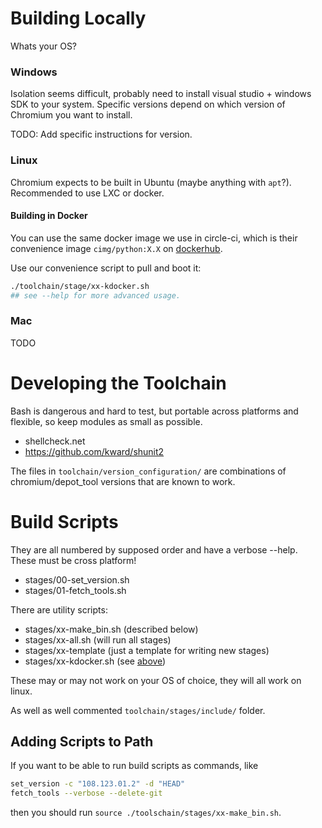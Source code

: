 # Building Locally

Whats your OS?

### Windows

Isolation seems difficult, probably need to install visual studio + windows SDK to your system. Specific versions depend on which version of Chromium you want to install.

TODO: Add specific instructions for version.

### Linux

Chromium expects to be built in Ubuntu (maybe anything with `apt`?). Recommended to use LXC or docker.

#### Building in Docker

You can use the same docker image we use in circle-ci, which is their convenience image `cimg/python:X.X` on [dockerhub](https://hub.docker.com/r/cimg/python).

Use our convenience script to pull and boot it:

```bash
./toolchain/stage/xx-kdocker.sh
## see --help for more advanced usage.
```

### Mac

TODO

# Developing the Toolchain

Bash is dangerous and hard to test, but portable across platforms and flexible, so keep modules as small as possible.

- shellcheck.net
- https://github.com/kward/shunit2

The files in  `toolchain/version_configuration/` are combinations of chromium/depot_tool versions that are known to work.

# Build Scripts

They are all numbered by supposed order and have a verbose --help. These must be cross platform!

- stages/00-set_version.sh
- stages/01-fetch_tools.sh

There are utility scripts:

- stages/xx-make_bin.sh (described below)
- stages/xx-all.sh (will run all stages)
- stages/xx-template (just a template for writing new stages)
- stages/xx-kdocker.sh (see [above](#linux))

These may or may not work on your OS of choice, they will all work on linux.

As well as well commented `toolchain/stages/include/` folder.

## Adding Scripts to Path

If you want to be able to run build scripts as commands, like
```bash
set_version -c "108.123.01.2" -d "HEAD"
fetch_tools --verbose --delete-git
```
then you should run `source ./toolschain/stages/xx-make_bin.sh`.
